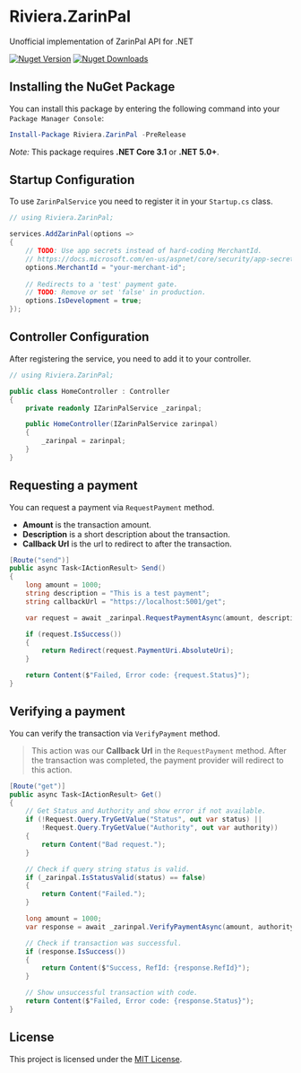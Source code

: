 ﻿# Riviera.ZarinPal
Unofficial implementation of ZarinPal API for .NET

[![Nuget Version][nuget-shield]][nuget]
[![Nuget Downloads][nuget-shield-dl]][nuget]

## Installing the NuGet Package
You can install this package by entering the following command into your `Package Manager Console`:

```powershell
Install-Package Riviera.ZarinPal -PreRelease
```

*Note:* This package requires **.NET Core 3.1** or **.NET 5.0+**.

## Startup Configuration
To use `ZarinPalService` you need to register it in your `Startup.cs` class.

```csharp
// using Riviera.ZarinPal;

services.AddZarinPal(options =>
{
    // TODO: Use app secrets instead of hard-coding MerchantId.
    // https://docs.microsoft.com/en-us/aspnet/core/security/app-secrets
    options.MerchantId = "your-merchant-id";
    
    // Redirects to a 'test' payment gate.
    // TODO: Remove or set 'false' in production.
    options.IsDevelopment = true;
});
```

## Controller Configuration
After registering the service, you need to add it to your controller.

```csharp
// using Riviera.ZarinPal;

public class HomeController : Controller
{
    private readonly IZarinPalService _zarinpal;

    public HomeController(IZarinPalService zarinpal)
    {
        _zarinpal = zarinpal;
    }
}
```

## Requesting a payment
You can request a payment via `RequestPayment` method.

- **Amount** is the transaction amount.
- **Description** is a short description about the transaction.
- **Callback Url** is the url to redirect to after the transaction. 

```csharp
[Route("send")]
public async Task<IActionResult> Send()
{
    long amount = 1000;
    string description = "This is a test payment";
    string callbackUrl = "https://localhost:5001/get";

    var request = await _zarinpal.RequestPaymentAsync(amount, description, new Uri(callbackUrl));

    if (request.IsSuccess())
    {
        return Redirect(request.PaymentUri.AbsoluteUri);
    }

    return Content($"Failed, Error code: {request.Status}");
}
```

## Verifying a payment
You can verify the transaction via `VerifyPayment` method.

> This action was our **Callback Url** in the `RequestPayment` method.
> After the transaction was completed, the payment provider will redirect to this action. 

```csharp
[Route("get")]
public async Task<IActionResult> Get()
{
    // Get Status and Authority and show error if not available.
    if (!Request.Query.TryGetValue("Status", out var status) ||
        !Request.Query.TryGetValue("Authority", out var authority))
    {
        return Content("Bad request.");
    }

    // Check if query string status is valid.
    if (_zarinpal.IsStatusValid(status) == false)
    {
        return Content("Failed.");
    }

    long amount = 1000;
    var response = await _zarinpal.VerifyPaymentAsync(amount, authority);

    // Check if transaction was successful.
    if (response.IsSuccess())
    {
        return Content($"Success, RefId: {response.RefId}");
    }

    // Show unsuccessful transaction with code.
    return Content($"Failed, Error code: {response.Status}");
}
```

## License
This project is licensed under the [MIT License](LICENSE).

[nuget]: https://www.nuget.org/packages/Riviera.ZarinPal
[nuget-shield]: https://img.shields.io/nuget/v/Riviera.ZarinPal.svg?label=Release
[nuget-shield-dl]: https://img.shields.io/nuget/dt/Riviera.ZarinPal?label=Downloads&color=red